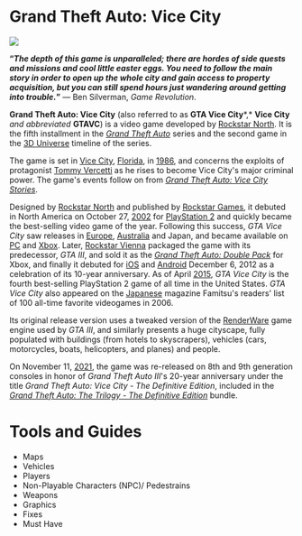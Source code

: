 # Grand Theft Auto: Vice City
![](https://static.wikia.nocookie.net/gtawiki/images/3/36/GTA_Vice_City_Box_Art.jpg/revision/latest/scale-to-width-down/350?cb=20080816125146)

**“***The depth of this game is unparalleled; there are hordes of side quests and missions and cool little easter eggs. You need to follow the main story in order to open up the whole city and gain access to property acquisition, but you can still spend hours just wandering around getting into trouble.***”** — Ben Silverman, *Game Revolution*.

**Grand Theft Auto: Vice City** (also referred to as **GTA Vice City***,* **Vice City** *and abbreviated* **GTAVC**) is a video game developed by [Rockstar North](https://gta.fandom.com/wiki/Rockstar_North). It is the fifth installment in the [*Grand Theft Auto*](https://gta.fandom.com/wiki/Grand_Theft_Auto) series and the second game in the [3D Universe](https://gta.fandom.com/wiki/3D_Universe) timeline of the series.

The game is set in [Vice City](https://gta.fandom.com/wiki/Vice_City_(3D_Universe)), [Florida](https://gta.fandom.com/wiki/State_of_Florida), in [1986](https://gta.fandom.com/wiki/1986), and concerns the exploits of protagonist [Tommy Vercetti](https://gta.fandom.com/wiki/Tommy_Vercetti) as he rises to become Vice City's major criminal power. The game's events follow on from [*Grand Theft Auto: Vice City Stories*](https://gta.fandom.com/wiki/Grand_Theft_Auto:_Vice_City_Stories).

Designed by [Rockstar North](https://gta.fandom.com/wiki/Rockstar_North) and published by [Rockstar Games](https://gta.fandom.com/wiki/Rockstar_Games), it debuted in North America on October 27, [2002](https://gta.fandom.com/wiki/2002) for [PlayStation 2](https://gta.fandom.com/wiki/PlayStation_2) and quickly became the best-selling video game of the year. Following this success, *GTA Vice City* saw releases in [Europe](https://gta.fandom.com/wiki/Europe), [Australia](https://gta.fandom.com/wiki/Australia) and Japan, and became available on [PC](https://gta.fandom.com/wiki/PC) and [Xbox](https://gta.fandom.com/wiki/Xbox_(console)). Later, [Rockstar Vienna](https://gta.fandom.com/wiki/Rockstar_Vienna) packaged the game with its predecessor, *GTA III*, and sold it as the [*Grand Theft Auto: Double Pack*](https://gta.fandom.com/wiki/Grand_Theft_Auto:_Double_Pack) for Xbox, and finally it debuted for [iOS](http://en.wikipedia.org/wiki/iOS) and [Android](http://en.wikipedia.org/wiki/Android_(operating_system)) December 6, 2012 as a celebration of its 10-year anniversary. As of April [2015](https://gta.fandom.com/wiki/2015), *GTA Vice City* is the fourth best-selling PlayStation 2 game of all time in the United States. *GTA Vice City* also appeared on the [Japanese](https://gta.fandom.com/wiki/Japan) magazine Famitsu's readers' list of 100 all-time favorite videogames in 2006.

Its original release version uses a tweaked version of the [RenderWare](https://gta.fandom.com/wiki/RenderWare) game engine used by *GTA III*, and similarly presents a huge cityscape, fully populated with buildings (from hotels to skyscrapers), vehicles (cars, motorcycles, boats, helicopters, and planes) and people.

On November 11, [2021](https://gta.fandom.com/wiki/2021), the game was re-released on 8th and 9th generation consoles in honor of *Grand Theft Auto III*'s 20-year anniversary under the title *Grand Theft Auto: Vice City - The Definitive Edition*, included in the [*Grand Theft Auto: The Trilogy - The Definitive Edition*](https://gta.fandom.com/wiki/Grand_Theft_Auto:_The_Trilogy_-_The_Definitive_Edition) bundle.

# Tools and Guides
-   Maps
-   Vehicles
-   Players
-   Non-Playable Characters (NPC)/ Pedestrains
-   Weapons
-   Graphics
-   Fixes
-   Must Have
